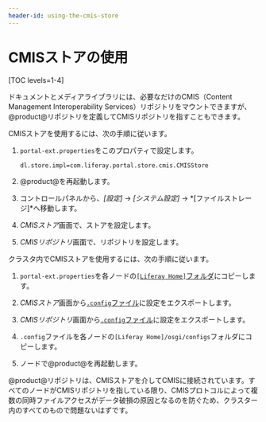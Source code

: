 ```yaml
---
header-id: using-the-cmis-store
---
```


# CMISストアの使用

[TOC levels=1-4]

ドキュメントとメディアライブラリには、必要なだけのCMIS（Content Management Interoperability Services）リポジトリをマウントできますが、@product@リポジトリを定義してCMISリポジトリを指すこともできます。

CMISストアを使用するには、次の手順に従います。

1. `portal-ext.properties`をこのプロパティで設定します。

       dl.store.impl=com.liferay.portal.store.cmis.CMISStore
   
2. @product@を再起動します。

3. コントロールパネルから、*[設定]* → *[システム設定]* → *[ファイルストレージ]*へ移動します。

4. *CMISストア*画面で、ストアを設定します。

5. *CMISリポジトリ*画面で、リポジトリを設定します。

クラスタ内でCMISストアを使用するには、次の手順に従います。

1. `portal-ext.properties`を各ノードの[`[Liferay Home]`フォルダ](/discover/deployment/-/knowledge_base/7-1/installing-liferay#liferay-home)にコピーします。

2. *CMISストア*画面から[`.config`ファイル](/discover/portal/-/knowledge_base/7-1/understanding-system-configuration-files)に設定をエクスポートします。

3. *CMISリポジトリ*画面から[`.config`ファイル](/discover/portal/-/knowledge_base/7-1/understanding-system-configuration-files)に設定をエクスポートします。

4. `.config`ファイルを各ノードの`[Liferay Home]/osgi/configs`フォルダにコピーします。

5. ノードで@product@を再起動します。

@product@リポジトリは、CMISストアを介してCMISに接続されています。すべてのノードがCMISリポジトリを指している限り、CMISプロトコルによって複数の同時ファイルアクセスがデータ破損の原因となるのを防ぐため、クラスター内のすべてのもので問題ないはずです。
